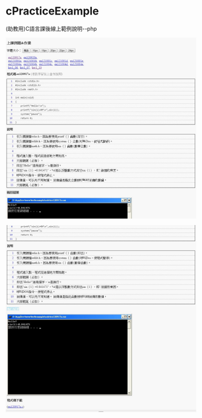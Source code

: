 # cPracticeExample
(助教用)C語言課後線上範例說明--php

![image](https://raw.githubusercontent.com/yoyo82725/cPracticeExample/master/cPracticeExample.JPG)


![image](https://raw.githubusercontent.com/yoyo82725/cPracticeExample/master/cPracticeExample2.JPG)
